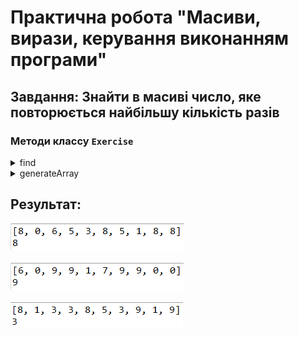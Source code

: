 # Практична робота "Масиви, вирази, керування виконанням програми"

## Завдання: Знайти в масиві число, яке повторюється найбільшу кількість разів

### Методи классу ```Exercise```
<details>
  <summary>find</summary>
	
  ```java
/**
	 * Знаходить в массиві число, яке повторюється найбільшу кількість разів
	 * 
	 * @param arr массив
	 * @return Повертає число, яке в массиві повторюються найбільшу кількість разів
	 */
	public static int find(int[] arr) {
		Map<Integer, Integer> nums = new HashMap<>();
		for (int number : arr) {
			Integer i = nums.get(number);
			nums.put(number, i == null ? 1 : i+1);
		}
		
		int max = Collections.max(nums.values());
		for (Map.Entry<Integer, Integer> number : nums.entrySet()) {
			if (number.getValue() == max)
				return number.getKey();
		}
		return -1;
	}
  ```
  
</details>
<details>
  <summary>generateArray</summary>
	
  ```java
	private static final ThreadLocalRandom rnd = ThreadLocalRandom.current();
	
	/**
	 * Створює массив за вказаною довжиною і генерує його значення
	 * @param size довжина массива
	 * @return массив
	 */
	public static int[] generateArray(int size) {
		int[] array = new int[size];
		for (int i = 0; i < size; i++) {
			array[i] = rnd.nextInt(10);
		}
		return array;
	}
  ```
  
</details>

Результат:
----

![Gitter](https://github.com/ppc-ntu-khpi/34-arrays-coldbeatz/blob/master/Screenshot_17.png)<br><br>
![Gitter](https://github.com/ppc-ntu-khpi/34-arrays-coldbeatz/blob/master/Screenshot_18.png)<br><br>
![Gitter](https://github.com/ppc-ntu-khpi/34-arrays-coldbeatz/blob/master/Screenshot_20.png)<br>
